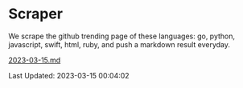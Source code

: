 # Scraper

We scrape the github trending page of these languages: go, python, javascript, swift, html, ruby, and push a markdown result everyday.

[2023-03-15.md](https://github.com/henson/Scraper/blob/master/2023-03-15.md)

Last Updated: 2023-03-15 00:04:02